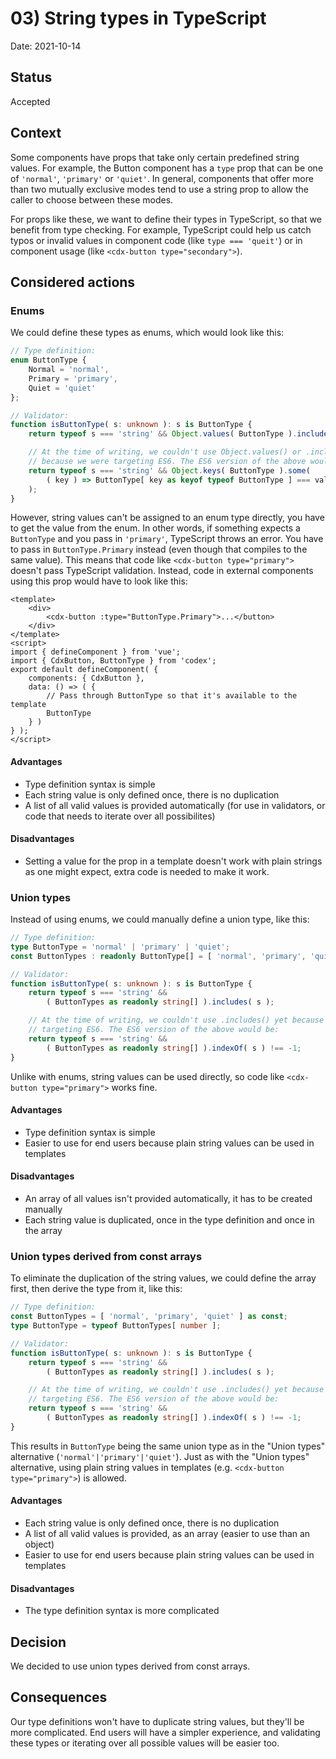 # 03) String types in TypeScript

Date: 2021-10-14

## Status

Accepted

## Context
Some components have props that take only certain predefined string values. For example, the Button
component has a `type` prop that can be one of `'normal'`, `'primary'` or `'quiet'`. In general,
components that offer more than two mutually exclusive modes tend to use a string prop to allow
the caller to choose between these modes.

For props like these, we want to define their types in TypeScript, so that we benefit from type
checking. For example, TypeScript could help us catch typos or invalid values in component code
(like `type === 'queit'`) or in component usage (like `<cdx-button type="secondary">`).

## Considered actions

### Enums
We could define these types as enums, which would look like this:
```typescript
// Type definition:
enum ButtonType {
	Normal = 'normal',
	Primary = 'primary',
	Quiet = 'quiet'
};

// Validator:
function isButtonType( s: unknown ): s is ButtonType {
	return typeof s === 'string' && Object.values( ButtonType ).includes( s );

	// At the time of writing, we couldn't use Object.values() or .includes() yet
	// because we were targeting ES6. The ES6 version of the above would be:
	return typeof s === 'string' && Object.keys( ButtonType ).some(
		( key ) => ButtonType[ key as keyof typeof ButtonType ] === val
	);
}
```
However, string values can't be assigned to an enum type directly, you have to get the value
from the enum. In other words, if something expects a `ButtonType` and you pass in `'primary'`,
TypeScript throws an error. You have to pass in `ButtonType.Primary` instead (even though that
compiles to the same value). This means that code like `<cdx-button type="primary">` doesn't pass
TypeScript validation. Instead, code in external components using this prop
would have to look like this:
```vue
<template>
	<div>
		<cdx-button :type="ButtonType.Primary">...</button>
	</div>
</template>
<script>
import { defineComponent } from 'vue';
import { CdxButton, ButtonType } from 'codex';
export default defineComponent( {
	components: { CdxButton },
	data: () => ( {
		// Pass through ButtonType so that it's available to the template
		ButtonType
	} )
} );
</script>
```

#### Advantages
- Type definition syntax is simple
- Each string value is only defined once, there is no duplication
- A list of all valid values is provided automatically (for use in validators, or code that
  needs to iterate over all possibilites)

#### Disadvantages
- Setting a value for the prop in a template doesn't work with plain strings as one might expect,
  extra code is needed to make it work.

### Union types
Instead of using enums, we could manually define a union type, like this:
```typescript
// Type definition:
type ButtonType = 'normal' | 'primary' | 'quiet';
const ButtonTypes : readonly ButtonType[] = [ 'normal', 'primary', 'quiet' ];

// Validator:
function isButtonType( s: unknown ): s is ButtonType {
	return typeof s === 'string' &&
		( ButtonTypes as readonly string[] ).includes( s );

	// At the time of writing, we couldn't use .includes() yet because we were
	// targeting ES6. The ES6 version of the above would be:
	return typeof s === 'string' &&
		( ButtonTypes as readonly string[] ).indexOf( s ) !== -1;
}
```
Unlike with enums, string values can be used directly, so code like `<cdx-button type="primary">`
works fine.

#### Advantages
- Type definition syntax is simple
- Easier to use for end users because plain string values can be used in templates

#### Disadvantages
- An array of all values isn't provided automatically, it has to be created manually
- Each string value is duplicated, once in the type definition and once in the array

### Union types derived from const arrays
To eliminate the duplication of the string values, we could define the array first, then
derive the type from it, like this:
```typescript
// Type definition:
const ButtonTypes = [ 'normal', 'primary', 'quiet' ] as const;
type ButtonType = typeof ButtonTypes[ number ];

// Validator:
function isButtonType( s: unknown ): s is ButtonType {
	return typeof s === 'string' &&
		( ButtonTypes as readonly string[] ).includes( s );

	// At the time of writing, we couldn't use .includes() yet because we were
	// targeting ES6. The ES6 version of the above would be:
	return typeof s === 'string' &&
		( ButtonTypes as readonly string[] ).indexOf( s ) !== -1;
}
```
This results in `ButtonType` being the same union type as in the "Union types" alternative
(`'normal'|'primary'|'quiet'`). Just as with the "Union types" alternative, using plain string
values in templates (e.g. `<cdx-button type="primary">`) is allowed.

#### Advantages
- Each string value is only defined once, there is no duplication
- A list of all valid values is provided, as an array (easier to use than an object)
- Easier to use for end users because plain string values can be used in templates

#### Disadvantages
- The type definition syntax is more complicated

## Decision
We decided to use union types derived from const arrays.

## Consequences

Our type definitions won't have to duplicate string values, but they'll be more complicated.
End users will have a simpler experience, and validating these types or iterating over all possible
values will be easier too.
